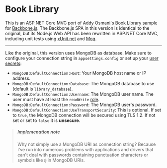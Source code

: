# Book Library
This is an ASP.NET Core MVC port of [Addy Osmani's Book Library sample](https://github.com/addyosmani/backbone-fundamentals/tree/gh-pages/practicals/exercise-2)
for [Backbone.js](https://github.com/jashkenas/backbone). The Backbone.js SPA in this version is identical to the original, but its Node.js Web API has been 
rewritten in ASP.NET Core MVC, including unit tests using [xUnit.net](https://github.com/xunit/xunit) and [Moq](https://github.com/moq/moq4).
****
Like the original, this version uses MongoDB as database. Make sure to configure your connection string in `appsettings.config` 
or set up your [user secrets](https://docs.microsoft.com/en-us/aspnet/core/security/app-secrets):
- `MongoDB:DefaultConnection:Host`: Your MongoDB host name or IP address.
- `MongoDB:DefaultConnection:Database`: The MongoDB database to use (default is `library_database`).
- `MongoDB:DefaultConnection:Username`: The MongoDB user name. The user must have at least the `readWrite` [role](https://docs.mongodb.com/manual/reference/built-in-roles/#database-user-roles).
- `MongoDB:DefaultConnection:Password`: The MongoDB user's password.
- `MongoDB:DefaultConnection:UseTransportSecurity`: This is optional. If set to `true`, the MongoDB connection will be secured using TLS 1.2. If not set or set to `false` it is **unsecure**.

>##### Implemenation note
>Why not simply use a MongoDB URI as connection string? Because I've run into numerous problems with applications and drivers that can't deal with passwords
>containing punctuation characters or symbols like `@` in MongoDB URIs. 